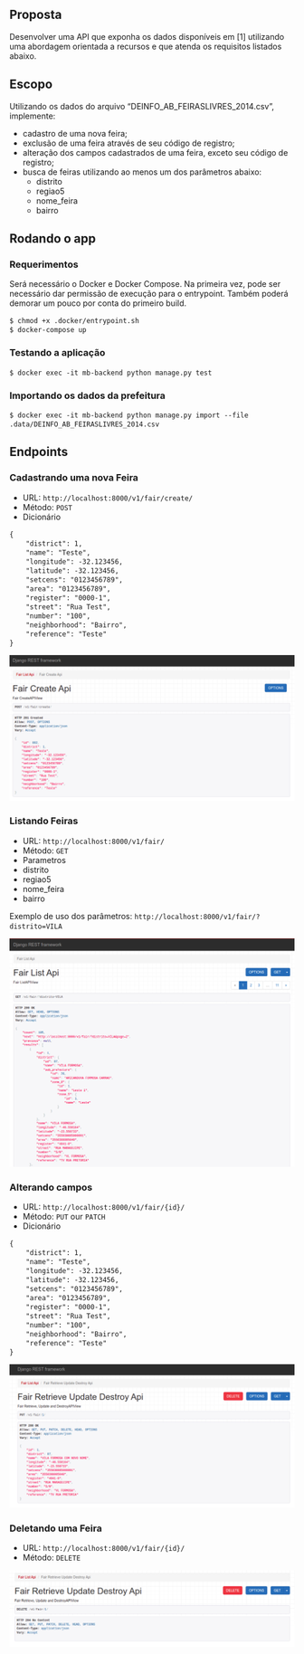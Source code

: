 ## Proposta

Desenvolver uma API que exponha os dados disponíveis em [1] utilizando uma
abordagem orientada a recursos e que atenda os requisitos listados abaixo.

## Escopo

Utilizando os dados do arquivo “DEINFO_AB_FEIRASLIVRES_2014.csv”, implemente:
* cadastro de uma nova feira;
* exclusão de uma feira através de seu código de registro;
* alteração dos campos cadastrados de uma feira, exceto seu código de registro;
* busca de feiras utilizando ao menos um dos parâmetros abaixo:
  * distrito
  * regiao5
  * nome_feira
  * bairro

## Rodando o app

### Requerimentos

Será necessário o Docker e Docker Compose.
Na primeira vez, pode ser necessário dar permissão de execução para o entrypoint. Também poderá demorar um pouco por conta do primeiro build.

```
$ chmod +x .docker/entrypoint.sh
$ docker-compose up
```

### Testando a aplicação

```
$ docker exec -it mb-backend python manage.py test
```

### Importando os dados da prefeitura

```
$ docker exec -it mb-backend python manage.py import --file .data/DEINFO_AB_FEIRASLIVRES_2014.csv
```
## Endpoints

### Cadastrando uma nova Feira

* URL: `http://localhost:8000/v1/fair/create/`
* Método: `POST`
* Dicionário
```
{
    "district": 1,
    "name": "Teste",
    "longitude": -32.123456,
    "latitude": -32.123456,
    "setcens": "0123456789",
    "area": "0123456789",
    "register": "0000-1",
    "street": "Rua Test",
    "number": "100",
    "neighborhood": "Bairro",
    "reference": "Teste"
}
```

![Screenshot](.data/imgs/create.png)

### Listando Feiras

* URL: `http://localhost:8000/v1/fair/`
* Método: `GET`
* Parametros
 * distrito
 * regiao5
 * nome_feira
 * bairro

Exemplo de uso dos parâmetros: `http://localhost:8000/v1/fair/?distrito=VILA`

![Screenshot](.data/imgs/list.png)

### Alterando campos

* URL: `http://localhost:8000/v1/fair/{id}/`
* Método: `PUT` our `PATCH`
* Dicionário
```
{
    "district": 1,
    "name": "Teste",
    "longitude": -32.123456,
    "latitude": -32.123456,
    "setcens": "0123456789",
    "area": "0123456789",
    "register": "0000-1",
    "street": "Rua Test",
    "number": "100",
    "neighborhood": "Bairro",
    "reference": "Teste"
}
```

![Screenshot](.data/imgs/update.png)

### Deletando uma Feira

* URL: `http://localhost:8000/v1/fair/{id}/`
* Método: `DELETE`

![Screenshot](.data/imgs/delete.png)
